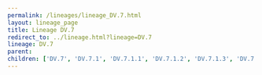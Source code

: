 ```yaml
---
permalink: /lineages/lineage_DV.7.html
layout: lineage_page
title: Lineage DV.7
redirect_to: ../lineage.html?lineage=DV.7
lineage: DV.7
parent: 
children: ['DV.7', 'DV.7.1', 'DV.7.1.1', 'DV.7.1.2', 'DV.7.1.3', 'DV.7.1.4', 'DV.7.1.5', 'DV.7.1.6', 'DV.7.1.7', 'DV.7.1.8', 'DV.7.1.9']
---
```

